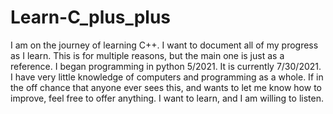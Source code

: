 # Learn-C_plus_plus

I am on the journey of learning C++. I want to document all of my progress as I learn. This is for multiple reasons, but the main one is just as a reference. I began programming in python 5/2021. It is currently 7/30/2021. I have very little knowledge of computers and programming as a whole. If in the off chance that anyone ever sees this, and wants to let me know how to improve, feel free to offer anything. I want to learn, and I am willing to listen.
